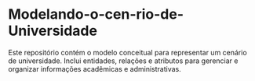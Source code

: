 # Modelando-o-cen-rio-de-Universidade
Este repositório contém o modelo conceitual para representar um cenário de universidade. Inclui entidades, relações e atributos para gerenciar e organizar informações acadêmicas e administrativas.
